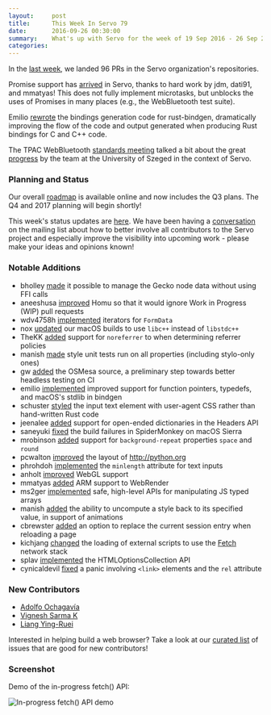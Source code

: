 ```yaml
---
layout:     post
title:      This Week In Servo 79
date:       2016-09-26 00:30:00
summary:    What's up with Servo for the week of 19 Sep 2016 - 26 Sep 2016
categories:
---
```


In the [last week](https://github.com/pulls?page=1&q=is%3Apr+is%3Amerged+closed%3A2016-09-19..2016-09-26+user%3Aservo), we landed 96 PRs in the Servo organization's repositories.

Promise support has [arrived](https://github.com/servo/servo/pull/12830) in Servo, thanks to hard work by jdm, dati91, and mmatyas! This does not fully implement microtasks, but unblocks the uses of Promises in many places (e.g., the WebBluetooth test suite).

Emilio [rewrote](https://github.com/servo/rust-bindgen/pull/37) the bindings generation code for rust-bindgen, dramatically improving the flow of the code and output generated when producing Rust bindings for C and C++ code.

The TPAC WebBluetooth [standards meeting](https://youtu.be/Vty9FsTTOoI?t=10m34s) talked a bit about the great [progress](http://szeged.github.io/servo/) by the team at the University of Szeged in the context of Servo.

### Planning and Status

Our overall [roadmap](https://github.com/servo/servo/wiki/Roadmap) is available online and now includes the Q3 plans. The Q4 and 2017 planning will begin shortly!

This week's status updates are [here](http://statusupdates.dev.mozaws.net/project/servo). We have been having a [conversation](https://groups.google.com/forum/#!topic/mozilla.dev.servo/lPCp-3_Of4Q) on the mailing list about how to better involve all contributors to the Servo project and especially improve the visibility into upcoming work - please make your ideas and opinions known!

### Notable Additions

 - bholley [made](https://github.com/servo/servo/pull/13404) it possible to manage the Gecko node data without using FFI calls
 - aneeshusa [improved](https://github.com/servo/homu/pull/62) Homu so that it would ignore Work in Progress (WIP) pull requests
 - wdv4758h [implemented](https://github.com/servo/servo/pull/13396) iterators for `FormData`
 - nox [updated](https://github.com/servo/servo/pull/13393) our macOS builds to use `libc++` instead of `libstdc++`
 - TheKK [added](https://github.com/servo/servo/pull/12493) support for `noreferrer` to when determining referrer policies
 - manish [made](https://github.com/servo/servo/pull/13386) style unit tests run on all properties (including stylo-only ones)
 - gw [added](https://github.com/servo/osmesa-src/pull/1) the OSMesa source, a preliminary step towards better headless testing on CI
 - emilio [implemented](https://github.com/servo/rust-bindgen/pull/58) improved support for function pointers, typedefs, and macOS's stdlib in bindgen
 - schuster [styled](https://github.com/servo/servo/pull/13354) the input text element with user-agent CSS rather than hand-written Rust code
 - jeenalee [added](https://github.com/servo/servo/pull/13356) support for open-ended dictionaries in the Headers API
 - saneyuki [fixed](https://github.com/servo/mozjs/pull/103) the build failures in SpiderMonkey on macOS Sierra
 - mrobinson [added](https://github.com/servo/servo/pull/13331) support for `background-repeat` properties `space` and `round`
 - pcwalton [improved](https://github.com/servo/servo/pull/13329) the layout of http://python.org
 - phrohdoh [implemented](https://github.com/servo/servo/pull/13315) the `minlength` attribute for text inputs
 - anholt [improved](https://github.com/servo/servo/pull/13309) WebGL support
 - mmatyas [added](https://github.com/servo/webrender/pull/408) ARM support to WebRender
 - ms2ger [implemented](https://github.com/servo/rust-mozjs/pull/304) safe, high-level APIs for manipulating JS typed arrays
 - manish [added](https://github.com/servo/servo/pull/13228) the ability to uncompute a style back to its specified value, in support of animations
 - cbrewster [added](https://github.com/servo/servo/pull/13167) an option to replace the current session entry when reloading a page
 - kichjang [changed](https://github.com/servo/servo/pull/12472) the loading of external scripts to use the [Fetch](https://fetch.spec.whatwg.org/) network stack
 - splav [implemented](https://github.com/servo/servo/pull/13380) the HTMLOptionsCollection API
 - cynicaldevil [fixed](https://github.com/servo/servo/pull/13311) a panic involving `<link>` elements and the `rel` attribute

### New Contributors

 - [Adolfo Ochagavía](https://github.com/aochagavia)
 - [Vignesh Sarma K](https://github.com/vigneshsarma)
 - [Liang Ying-Ruei](https://github.com/TheKK)

Interested in helping build a web browser? Take a look at our [curated list](https://starters.servo.org/) of issues that are good for new contributors!

### Screenshot

Demo of the in-progress fetch() API:

<img src="http://railsgirlssummerofcode.org/img/blog/2016/team-jam-fetch-example.gif" title="In-progress fetch() API demo">

